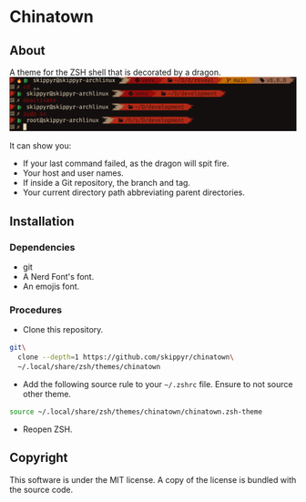 # Chinatown
## About
A theme for the ZSH shell that is decorated by a dragon.
![](preview.png)

It can show you:
-   If your last command failed, as the dragon will spit fire.
-   Your host and user names.
-   If inside a Git repository, the branch and tag.
-   Your current directory path abbreviating parent directories.

## Installation
### Dependencies
-   git
-   A Nerd Font's font.
-   An emojis font.

### Procedures
-   Clone this repository.
```bash
git\
  clone --depth=1 https://github.com/skippyr/chinatown\
  ~/.local/share/zsh/themes/chinatown
```

-   Add the following source rule to your `~/.zshrc` file. Ensure to not source
    other theme.

```bash
source ~/.local/share/zsh/themes/chinatown/chinatown.zsh-theme
```

-   Reopen ZSH.

## Copyright
This software is under the MIT license. A copy of the license is bundled with
the source code.
